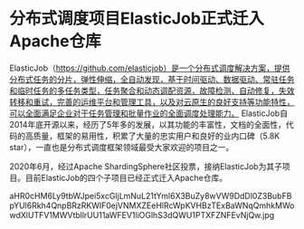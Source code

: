 # 分布式调度项目ElasticJob正式迁入Apache仓库
ElasticJob（https://github.com/elasticjob）是一个分布式调度解决方案，提供分布式任务的分片，弹性伸缩，全自动发现，基于时间驱动、数据驱动、常驻任务和临时任务的多任务类型，任务聚合和动态调配资源，故障检测、自动修复，失效转移和重试，完善的运维平台和管理工具，以及对云原生的良好支持等功能特性，可以全面满足企业对于任务管理和批量作业的全面调度处理能力。
ElasticJob自2014年底开源以来，经历了5年多的发展，以其功能的丰富性，文档的全面性，代码的高质量，框架的易用性，积累了大量的忠实用户和良好的业内口碑（5.8K star），一直也是分布式调度框架领域最受大家欢迎的项目之一。

2020年6月，经过Apache ShardingSphere社区投票，接纳ElasticJob为其子项目。目前ElasticJob的四个子项目已经正式迁入Apache仓库。

aHR0cHM6Ly9tbWJpei5xcGljLmNuL21tYml6X3BuZy8wVW9DdDl0Z3BubFBpYUl6Rkh4QnpBRzRKWlF0ejVNMXZEeHlRcWpKVHBzTExBaWNqQmhkMWowdXlUTFV1MWVtbllrUU11aWFEV1liOGlhS3dQWU1PTXFZNFEvNjQw.jpg